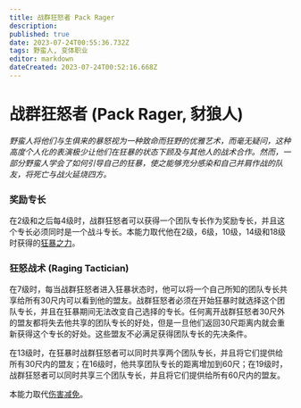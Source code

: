 ```yaml
---
title: 战群狂怒者 Pack Rager
description: 
published: true
date: 2023-07-24T00:55:36.732Z
tags: 野蛮人, 变体职业
editor: markdown
dateCreated: 2023-07-24T00:52:16.668Z
---
```


# 战群狂怒者 (Pack Rager, 豺狼人)
*野蛮人将他们与生俱来的暴怒视为一种致命而狂野的优雅艺术，而毫无疑问，这种高度个人化的表演极少让他们在狂暴的状态下顾及与其他人的战术合作。然而，一部分野蛮人学会了如何引导自己的狂暴，使之能够充分感染和自己并肩作战的队友，将死亡与战火延烧四方。*

### 奖励专长
在2级和之后每4级时，战群狂怒者可以获得一个团队专长作为奖励专长，并且这个专长必须同时是一个战斗专长。本能力取代他在2级，6级，10级，14级和18级时获得的[狂暴之力](/野蛮人#狂暴之力-rage-powers-ex)。

### 狂怒战术 (Raging Tactician)
在7级时，每当战群狂怒者进入狂暴状态时，他可以将一个自己所知的团队专长共享给所有30尺内可以看到他的盟友。战群狂怒者必须在开始狂暴时就选择这个团队专长，并且在狂暴期间无法改变自己选择的专长。任何离开战群狂怒者30尺外的盟友都将失去他共享的团队专长的好处，但是一旦他们返回30尺距离内就会重新获得这个专长的好处。这些盟友不必满足获得团队专长的先决条件。

在13级时，在狂暴时战群狂怒者可以同时共享两个团队专长，并且将它们提供给所有30尺内的盟友；在16级时，他共享团队专长的距离增加到60尺；在19级时，战群狂怒者可以同时共享三个团队专长，并且将它们提供给所有60尺内的盟友。

本能力取代[伤害减免](/野蛮人#伤害减免-damage-reduction-ex)。